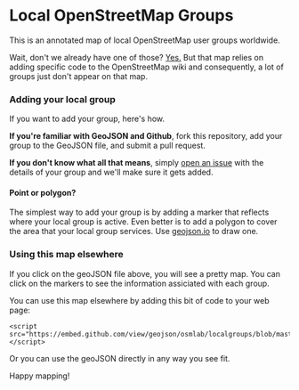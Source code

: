 Local OpenStreetMap Groups
===========

This is an annotated map of local OpenStreetMap user groups worldwide. 

Wait, don't we already have one of those? [Yes.](http://usergroups.openstreetmap.de/) But that map relies on adding specific code to the OpenStreetMap wiki and consequently, a lot of groups just don't appear on that map. 

### Adding your local group

If you want to add your group, here's how. 

**If you're familiar with GeoJSON and Github**, fork this repository, add your group to the GeoJSON file, and submit a pull request.

**If you don't know what all that means**, simply [open an issue](https://github.com/osmlab/localgroups/issues/new) with the details of your group and we'll make sure it gets added.

#### Point or polygon?

The simplest way to add your group is by adding a marker that reflects where your local group is active. Even better is to add a polygon to cover the area that your local group services. Use [geojson.io](http://geojson.io/) to draw one.

### Using this map elsewhere

If you click on the geoJSON file above, you will see a pretty map. You can click on the markers to see the information assiciated with each group.

You can use this map elsewhere by adding this bit of code to your web page:

    <script src="https://embed.github.com/view/geojson/osmlab/localgroups/blob/master/osmgroups.geojson"></script>

Or you can use the geoJSON directly in any way you see fit.

Happy mapping!

